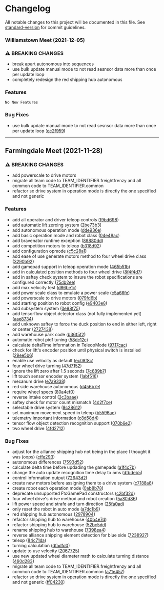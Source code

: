 # Changelog

All notable changes to this project will be documented in this file. See [standard-version](https://github.com/conventional-changelog/standard-version) for commit guidelines.

### Williamstown Meet (2021-12-05)


### ⚠ BREAKING CHANGES

* break apart autonomous into sequences
* use bulk update manual mode to not read sesnsor data more than once per update loop
* completely redesign the red shipping hub autonomous

### Features

    No New Features

### Bug Fixes

* use bulk update manual mode to not read sesnsor data more than once per update loop ([cc2f959](https://github.com/Nick-Fanelli/FtcRobotController/commit/cc2f959f74b26506bdca6274535aa1809eda8e6e))

---

## Farmingdale Meet (2021-11-28)


### ⚠ BREAKING CHANGES

* add powerscale to drive motors
* migrate all team code to TEAM_IDENTIFIER.freightfrenzy and all common code to TEAM_IDENTIFIER.common
* refactor so drive system in operation mode is directly the one specified and not generic

### Features

* add all operator and driver teleop controls ([f9bd698](https://github.com/Nick-Fanelli/FtcRobotController/commit/f9bd698b284904e8f9d45f3db399106eb54ae3d2))
* add automatic lift zeroing system ([2be73b3](https://github.com/Nick-Fanelli/FtcRobotController/commit/2be73b3d77f66d4ccbeedfe1f8c12e3e9cd27259))
* add autonomous operation mode ([dde936e](https://github.com/Nick-Fanelli/FtcRobotController/commit/dde936e145913de379db43d0224097d5ee72dc1a))
* add basic operation mode and robot class ([04e48ac](https://github.com/Nick-Fanelli/FtcRobotController/commit/04e48ac2d15e7d252d25a3a14ba4c908f4e268be))
* add bravenator runtime exception ([86880dd](https://github.com/Nick-Fanelli/FtcRobotController/commit/86880dd75f04137a15eaae1e7b522606e45e49ff))
* add competition motors to teleop ([b318d92](https://github.com/Nick-Fanelli/FtcRobotController/commit/b318d9271bf7592b79cc2372bf65712fbc548b60))
* add configuration opmode ([c5c28a1](https://github.com/Nick-Fanelli/FtcRobotController/commit/c5c28a109eceabab0be3407275fda27631305948))
* add ease of use generate motors method to four wheel drive class ([3290b92](https://github.com/Nick-Fanelli/FtcRobotController/commit/3290b9232409375701305a7b9e79e4573d9fb131))
* add gamepad support in teleop operation mode ([465b51b](https://github.com/Nick-Fanelli/FtcRobotController/commit/465b51b6a09e5ae0726f66cc487acdd6cc817561))
* add in calculated position methods to four wheel drive ([8f4f4d7](https://github.com/Nick-Fanelli/FtcRobotController/commit/8f4f4d77c1c09756279b32842faf161c22109229))
* add in saftey check system to insure the robot specifications are configured correctly ([75db2ee](https://github.com/Nick-Fanelli/FtcRobotController/commit/75db2ee3ff648b2530ec83769925c21ee4103e49))
* add max velocity test ([d86be1c](https://github.com/Nick-Fanelli/FtcRobotController/commit/d86be1c823231f91683297f9a055da0bd4798c1f))
* add power scale class to emulate a power scale ([c5a66fe](https://github.com/Nick-Fanelli/FtcRobotController/commit/c5a66feb9f41cfbf82ba80d98956b6b6f92ea508))
* add powerscale to drive motors ([079fd6b](https://github.com/Nick-Fanelli/FtcRobotController/commit/079fd6b821e35b54e5db7e585af2ac582efa2e09))
* add starting position to robot config ([e9403e8](https://github.com/Nick-Fanelli/FtcRobotController/commit/e9403e81562c92c1acaf3c41f2dbab5c772b1d15))
* add subsystem system ([0e88f75](https://github.com/Nick-Fanelli/FtcRobotController/commit/0e88f75d0c70b98f922c39afa3ffd2a30febf185))
* add tensorflow object detector class (not fully implemented yet) ([aae8734](https://github.com/Nick-Fanelli/FtcRobotController/commit/aae87349c955059c5ffa0773ca73495c94d6917a))
* add unknown saftey to force the duck position to end in either left, right or center ([2727438](https://github.com/Nick-Fanelli/FtcRobotController/commit/2727438c554c19e8732280d689a0915898c236d4))
* add warehouse park code ([b36f5f2](https://github.com/Nick-Fanelli/FtcRobotController/commit/b36f5f2c46e01314b8d5df0ccfd86d6f3e4a4371))
* automatic robot pidf tuning ([58dc12c](https://github.com/Nick-Fanelli/FtcRobotController/commit/58dc12c9bc0d31cc6891003a91b7ad16012fd954))
* calculate deltaTime information in TeleopMode ([9717cac](https://github.com/Nick-Fanelli/FtcRobotController/commit/9717cac618a8dda297ec63507abb10f693a09c52))
* check for lift's encoder position until physical switch is installed ([29ee5b6](https://github.com/Nick-Fanelli/FtcRobotController/commit/29ee5b68dc903056af0deae208391269b3c57cc9))
* enable use velocity as default ([ec08f8c](https://github.com/Nick-Fanelli/FtcRobotController/commit/ec08f8ca59f4232776d026be6d80f769fde6ff5d))
* four wheel drive turning ([47d7152](https://github.com/Nick-Fanelli/FtcRobotController/commit/47d71523d88e4c15a562bdc3455cabba06137b00))
* ignore the lift zero after 1.5 seconds ([7c689b7](https://github.com/Nick-Fanelli/FtcRobotController/commit/7c689b742f6640b9ce8f7e278973af59a10973fe))
* lift touch sensor encoder system ([1abf516](https://github.com/Nick-Fanelli/FtcRobotController/commit/1abf5161269440a219e9bdf271cf61772e3d987b))
* mecanum drive ([e7a9338](https://github.com/Nick-Fanelli/FtcRobotController/commit/e7a93382baac7a0504185c8ab2cae3bb4d1d2505))
* red side warehouse autonomous ([d456b7e](https://github.com/Nick-Fanelli/FtcRobotController/commit/d456b7ef3efd5c9a06928a82173f58b99337ec6f))
* require wheel specs ([80a4ef0](https://github.com/Nick-Fanelli/FtcRobotController/commit/80a4ef068d7fca0380b0caa6c4d03aa9b66e5c76))
* reverse intake control ([3c3baae](https://github.com/Nick-Fanelli/FtcRobotController/commit/3c3baae73d65d3b7884a534e96663522001c9ae4))
* saftey check for motor count mismatch ([4d2f7ce](https://github.com/Nick-Fanelli/FtcRobotController/commit/4d2f7ce62d06f76c239f597b78dd5900044a4acf))
* selectable drive system ([8c28612](https://github.com/Nick-Fanelli/FtcRobotController/commit/8c286120f094cfe6c03fc1fbcb0695a76aa78036))
* set maximum movement speed in teleop ([b5596ae](https://github.com/Nick-Fanelli/FtcRobotController/commit/b5596ae8a59f7c3b01a0f5ddff09249f8d6dbec2))
* telemetry important information ([c8d58d4](https://github.com/Nick-Fanelli/FtcRobotController/commit/c8d58d4af810573135b5fe33b83ac8f9a81731ef))
* tensor flow object detection recognition support ([070b6e2](https://github.com/Nick-Fanelli/FtcRobotController/commit/070b6e284e037b98224b3f23a53925f61819eb0f))
* two wheel drive ([4fd2712](https://github.com/Nick-Fanelli/FtcRobotController/commit/4fd27120065ea744fb7410db7900d99bdb0e9ef8))


### Bug Fixes

* adjust for the alliance shipping hub not being in the place I thought it was (oops) ([cffe293](https://github.com/Nick-Fanelli/FtcRobotController/commit/cffe2935950a9d3ff81c2008149d3ef7d4e85fd9))
* autonomous differences ([7593d52](https://github.com/Nick-Fanelli/FtcRobotController/commit/7593d52285e14c16157ecf0a9d5d5afeb573aaab))
* calculate delta time before updading the gamepads ([a1f4c7b](https://github.com/Nick-Fanelli/FtcRobotController/commit/a1f4c7b43a3a6fa3e7e33dfa18cc9d8e214dc56d))
* change the auto update recognition time delay to 5ms ([dfbdeb5](https://github.com/Nick-Fanelli/FtcRobotController/commit/dfbdeb5296f9af6e6513e483076eced6c6718a6d))
* control information output ([72643d2](https://github.com/Nick-Fanelli/FtcRobotController/commit/72643d27c452c452f9acc5cc4cf2f57610648aa1))
* create new motors before assigning them to a drive system ([c7188a8](https://github.com/Nick-Fanelli/FtcRobotController/commit/c7188a8963ac0374c774cea6f55e8e6ca86b9b89))
* create robot each operation mode ([0ab8b78](https://github.com/Nick-Fanelli/FtcRobotController/commit/0ab8b78570068321fc2a6380ea8dab30c4944896))
* deprecate unsupported FtcGamePad constructors ([c2bf32d](https://github.com/Nick-Fanelli/FtcRobotController/commit/c2bf32d5961063e8dfcd95c1e968ee1e87dff087))
* four wheel drive's drive method and robot creation ([5a80d86](https://github.com/Nick-Fanelli/FtcRobotController/commit/5a80d862523d1436a73680eb163790289bee2e1d))
* lift power speed and strafe and turn direction ([25fa0ad](https://github.com/Nick-Fanelli/FtcRobotController/commit/25fa0ad6dc47dbd079b4293e72222770ea622738))
* only reset the robot in auto mode ([a7dc1b9](https://github.com/Nick-Fanelli/FtcRobotController/commit/a7dc1b9f99fd6dd3616d2a97e5b980f45752029b))
* red shipping hub autonomous ([2978904](https://github.com/Nick-Fanelli/FtcRobotController/commit/29789042316b161065964ed1727137fabe732448))
* refactor shipping hub to warehouse ([40b4e7d](https://github.com/Nick-Fanelli/FtcRobotController/commit/40b4e7d043a27aa6fe9aaff81820353ccf051cde))
* refactor shipping hub to warehouse ([52bc5dd](https://github.com/Nick-Fanelli/FtcRobotController/commit/52bc5dd06fc927113b22872ee8769a9e771ce071))
* rename shipping hub to warehouse ([7398ea4](https://github.com/Nick-Fanelli/FtcRobotController/commit/7398ea43161c595280a10f3f2b56d08112144427))
* reverse alliance shipping element detection for blue side ([7238927](https://github.com/Nick-Fanelli/FtcRobotController/commit/723892753ef30eada2eb770a744ee7ed8093aa47))
* teleop ([84c71da](https://github.com/Nick-Fanelli/FtcRobotController/commit/84c71da73b7051d8ff3376582f6a775a2223afee))
* turning calculation ([dfadfd0](https://github.com/Nick-Fanelli/FtcRobotController/commit/dfadfd00ddb6d786ed16f0a9ae8b783d29703401))
* update to use velocity ([2067725](https://github.com/Nick-Fanelli/FtcRobotController/commit/20677250600e54947d95858aec80a3e3777c3c73))
* use new updated wheel diameter math to calculate turning distance ([490d283](https://github.com/Nick-Fanelli/FtcRobotController/commit/490d28331e0e266978872d30fa9159fa855739a2))
* migrate all team code to TEAM_IDENTIFIER.freightfrenzy and all common code to TEAM_IDENTIFIER.common ([a71e457](https://github.com/Nick-Fanelli/FtcRobotController/commit/a71e457d9543e7042670c94924d50da9c0b0b1b6))
* refactor so drive system in operation mode is directly the one specified and not generic ([ff04230](https://github.com/Nick-Fanelli/FtcRobotController/commit/ff0423012d9357ace4cbcb91f864bb257b910518))